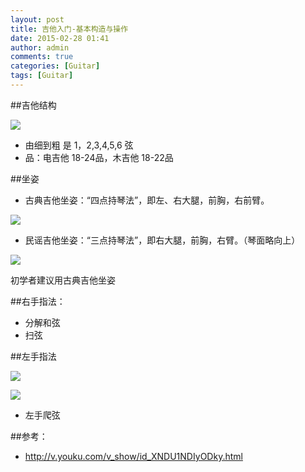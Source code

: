```yaml
---
layout: post
title: 吉他入门-基本构造与操作
date: 2015-02-28 01:41
author: admin
comments: true
categories: [Guitar]
tags: [Guitar]
---
```


##吉他结构

![](http://99btgc01.info/uploads/2015/02/jiegou.jpg)

* 由细到粗  是 1，2,3,4,5,6 弦
* 品：电吉他 18-24品，木吉他 18-22品

<!-- more -->

##坐姿

* 古典吉他坐姿：“四点持琴法”，即左、右大腿，前胸，右前臂。

![](http://99btgc01.info/uploads/2015/02/zuozhi2.jpg)

* 民谣吉他坐姿：“三点持琴法”，即右大腿，前胸，右臂。（琴面略向上）

![](http://99btgc01.info/uploads/2015/02/zuozhi.jpg)


初学者建议用古典吉他坐姿

##右手指法：

* 分解和弦
* 扫弦

##左手指法

![](http://99btgc01.info/uploads/2015/02/zuoshou2.jpg)

![](http://99btgc01.info/uploads/2015/02/zuoshou.jpg)

* 左手爬弦

##参考：

* <http://v.youku.com/v_show/id_XNDU1NDIyODky.html>